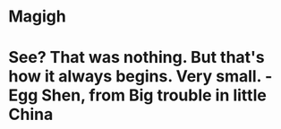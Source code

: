 # Magigh
# See? That was nothing. But that's how it always begins. Very small. - Egg Shen, from Big trouble in little China 